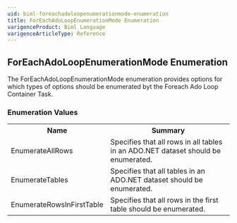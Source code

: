 ```yaml
---
uid: biml-foreachadoloopenumerationmode-enumeration
title: ForEachAdoLoopEnumerationMode Enumeration
varigenceProduct: Biml Language
varigenceArticleType: Reference
---
```


## ForEachAdoLoopEnumerationMode Enumeration<div class="LanguageSummary"><div class ="SummaryItem">The ForEachAdoLoopEnumerationMode enumeration provides options for which types of options should be enumerated byt the Foreach Ado Loop Container Task.</div></div><div class="EnumValueGroup">### Enumeration Values<table id="EnumValue" class="MemberList"><tbody><tr><th class="MemberNameColumnHeader">Name</th><th class="MemberSummaryColumnHeader">Summary</th></tr><tr class="cd0"><td class="MemberName">EnumerateAllRows</td><td class="MemberSummary"><div class ="SummaryItem">Specifies that all rows in all tables in an ADO.NET dataset should be enumerated.</div></td></tr><tr class="cd1"><td class="MemberName">EnumerateTables</td><td class="MemberSummary"><div class ="SummaryItem">Specifies that all tables in an ADO.NET dataset should be enumerated.</div></td></tr><tr class="cd0"><td class="MemberName">EnumerateRowsInFirstTable</td><td class="MemberSummary"><div class ="SummaryItem">Specifies that all rows in the first table should be enumerated.</div></td></tr></tbody></table></div>